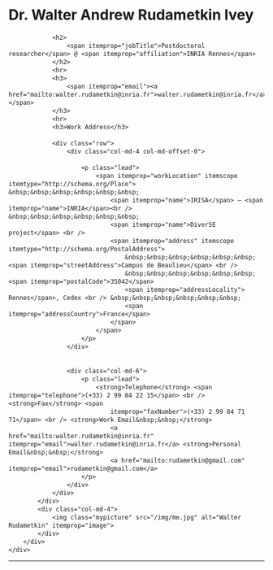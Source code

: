 <!-- # Dr. Walter Andrew Rudametkin Ivey   -->
<div class="container">
    <div itemscope itemtype="http://schema.org/Person">
        <div class="row">
            <div class="col-md-8">
                <h1>
                    <span itemprop="honorificPrefix">Dr.</span> <span itemprop="name">Walter <span itemprop="additionalName">Andrew</span> Rudametkin <span
                        itemprop="additionalName">Ivey</span>
                    </span>
                </h1>

                <h2>
                    <span itemprop="jobTitle">Postdoctoral researcher</span> @ <span itemprop="affiliation">INRIA Rennes</span>
                </h2>
                <hr>
                <h3>
                    <span itemprop="email"><a href="mailto:walter.rudametkin@inria.fr">walter.rudametkin@inria.fr</a></span>
                </h3>
                <hr>
                <h3>Work Address</h3>

                <div class="row">
                    <div class="col-md-4 col-md-offset-0">

                        <p class="lead">
                            <span itemprop="workLocation" itemscope itemtype="http://schema.org/Place"> &nbsp;&nbsp;&nbsp;&nbsp;&nbsp;&nbsp;
                                <span itemprop="name">IRISA</span> – <span itemprop="name">INRIA</span><br /> &nbsp;&nbsp;&nbsp;&nbsp;&nbsp;&nbsp;
                                <span itemprop="name">DiverSE project</span> <br />
                                <span itemprop="address" itemscope itemtype="http://schema.org/PostalAddress">
                                    &nbsp;&nbsp;&nbsp;&nbsp;&nbsp;&nbsp;<span itemprop="streetAddress">Campus de Beaulieu</span> <br /> 
                                    &nbsp;&nbsp;&nbsp;&nbsp;&nbsp;&nbsp;<span itemprop="postalCode">35042</span>
                                    <span itemprop="addressLocality"> Rennes</span>, Cedex <br /> &nbsp;&nbsp;&nbsp;&nbsp;&nbsp;&nbsp;
                                    <span itemprop="addressCountry">France</span>
                                </span>
                            </span>
                        </p>
                    </div>
                

                    <div class="col-md-6">
                        <p class="lead">
                            <strong>Telephone</strong> <span itemprop="telephone">(+33) 2 99 84 22 15</span> <br /> <strong>Fax</strong> <span
                                itemprop="faxNumber">(+33) 2 99 84 71 71</span> <br /> <strong>Work Email&nbsp;&nbsp;</strong>
                                <a href="mailto:walter.rudametkin@inria.fr" itemprop="email">walter.rudametkin@inria.fr</a> <strong>Personal Email&nbsp;&nbsp;</strong>
                                <a href="mailto:rudametkin@gmail.com" itemprop="email">rudametkin@gmail.com</a>
                        </p>
                    </div>
                </div>
            </div>
            <div class="col-md-4">
                <img class="mypicture" src="/img/me.jpg" alt="Walter Rudametkin" itemprop="image">
            </div>
        </div>
    </div>
</div>

<hr>
